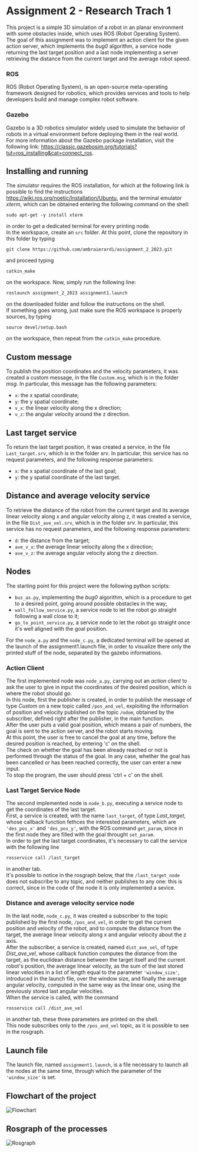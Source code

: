 Assignment 2 - Research Trach 1
================================

This project is a simple 3D simulation of a robot in an planar environment with some obstacles inside, which uses ROS (Robot Operating System).   
The goal of this assignment was to implement an action client for the given action server, which implements the *bug0* algorithm, a service node returning the last target position and a last node implementing a server retrieving the distance from the current target and the average robot speed.

### ROS ###
ROS (Robot Operating System), is an open-source meta-operating framework designed for robotics, which provides services and tools to help developers build and manage complex robot software.
### Gazebo ###
Gazebo is a 3D robotics simulator widely used to simulate the behavior of robots in a virtual environment before deploying them in the real world.  
For more information about the Gazebo package installation, visit the following link: https://classic.gazebosim.org/tutorials?tut=ros_installing&cat=connect_ros.

Installing and running
----------------------

The simulator requires the ROS installation, for which at the following link is possible to find the instructions https://wiki.ros.org/noetic/Installation/Ubuntu, and the terminal emulator *xterm*, which can be obtained entering the following command on the shell: 
```
sudo apt-get -y install xterm
```
 in order to get a dedicated terminal for every printing node.    
In the workspace, create an `src` folder.
At this point, clone the repository in this folder by typing 
```
git clone https://github.com/ambraierardi/assignment_2_2023.git
```
and proceed typing 
```
catkin_make
```
on the workspace.
Now, simply run the following line: 
```
roslaunch assignment_2_2023 assignment1.launch
```
on the downloaded folder and follow the instructions on the shell.  
If something goes wrong, just make sure the ROS workspace is properly sources, by typing 
```
source devel/setup.bash
```
on the workspace, then repeat from the `catkin_make` procedure.

Custom message
----------------------
To publish the position coordinates and the velocity parameters, it was created a custom message, in the file `Custom.msg`, which is in the folder *msg*. In particular, this message has the following parameters:  
* `x`: the x spatial coordinate;
* `y`: the y spatial coordinate;
* `v_x`: the linear velocity along the x direction;
* `v_z`: the angular velocity around the z direction.

Last target service
----------------------
To return the last target position, it was created a service, in the file `Last_target.srv`, which is in the folder *srv*. In particular, this service has no request parameters, and the following response parameters:
* `x`: the x spatial coordinate of the last goal;
* `y`: the y spatial coordinate of the last target.

Distance and average velocity service
----------------------
To retrieve the distance of the robot from the current target and its average linear velocity along x and angular velocity along z, it was created a service, in the file `Dist_ave_vel.srv`, which is in the folder *srv*. In particular, this service has no request parameters, and the following response parameters:
* `d`: the distance from the target;
* `ave_v_x`: the average linear velocity along the x direction;
* `ave_v_z`: the average angular velocity along the z direction.

Nodes
----------------------
The starting point for this project were the following python scripts:
* `bus_as.py`, implementing the *bug0* algorithm, which is a procedure to get to a desired point, going around possible obstacles in the way;
* `wall_follow_service.py`, a service node to let the robot go straight following a wall close to it;
* `go_to_point_service.py`, a service node to let the robot go straight once it's well aligned with the goal position.

For the `node_a.py` and the `node_c.py`, a dedicated terminal will be opened at the launch of the assignment1.launch file, in order to visualize there only the printed stuff of the node, separated by the gazebo informations.
### Action Client ###
The first implemented node was `node_a.py`, carrying out an *action client* to ask the user to give in input the coordinates of the desired position, which is where the robot should go.  
In this node, first the publisher is created, in order to publish the message of type *Custom* on a new topic called `/pos_and_vel`, exploiting the information of position and velocity published on the topic `/odom`, obtained by the subscriber, defined right after the publisher, in the main function.  
After the user puts a valid goal position, which means a pair of numbers, the goal is sent to the action server, and the robot starts moving.  
At this point, the user is free to cancel the goal at any time, before the desired position is reached, by entering 'c' on the shell.  
The check on whether the goal has been already reached or not is performed through the status of the goal.
In any case, whether the goal has been cancelled or has been reached correctly, the user can enter a new input.  
To stop the program, the user should press 'ctrl + c' on the shell.
### Last Target Service Node ###
The second implemented node is `node_b.py`, executing a service node to get the coordinates of the last target.  
First, a service is created, with the name `last_target`, of type *Last_target*, whose callback function fethces the interested parameters, which are `'des_pos_x'` and `'des_pos_y'`, with the ROS command `get_param`, since in the first node they are filled with the goal throught `set_param`.  
In order to get the last target coordinates, it's necessary to call the service with the following line 
```
rosservice call /last_target
```
 in another tab.  
 It's possible to notice in the rosgraph below, that the `/last_target_node` does not subscribe to any topic, and neither publishes to any one: this is correct, since in the code of the node it is only implemented a sevice.
### Distance and average velocity service node ###
In the last node, `node_c.py`, it was created a subscriber to the topic published by the first node, `/pos_and_vel`, in order to get the current position and velocity of the robot, and to compute the distance from the target, the average linear velocity along x and angular velocity about the z axis.  
After the subscriber, a service is created, named `dist_ave_vel`, of type *Dist_ave_vel*, whose callback function computes the distance from the target, as the euclidean distance between the target itself and the current robot's position, the average linear velocity, as the sum of the last stored linear velocities in a list of length equal to the parameter `'window_size'`, introduced in the launch file, over the window size, and finally the average angular velocity, computed in the same way as the linear one, using the previously stored last angular velocities.  
When the service is called, with the command 
```
rosservice call /dist_ave_vel
```
in another tab, these three parameters are printed on the shell.  
This node subscribes only to the `/pos_and_vel` topic, as it is possible to see in the rosgraph.

Launch file
----------------------
The launch file, named `assignment1.launch`, is a file necessary to launch all the nodes at the same time, through which the parameter of the `'window_size'` is set.

Flowchart of the project
----------------------
![Flowchart](Flowchart.png)

Rosgraph of the processes
----------------------
![Rosgraph](rosgraph.png)
